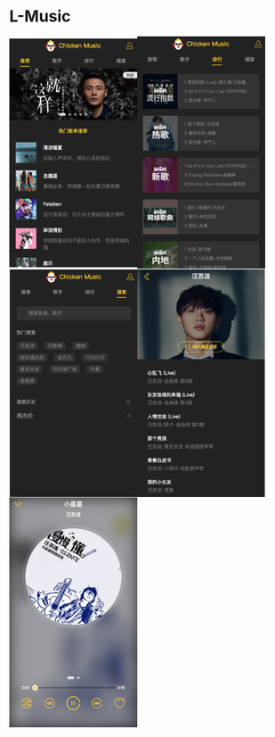# L-Music
<img src="./static/1.png" width="230" align=center /><img src="./static/2.png" width="230" align=center />
<img src="./static/3.png" width="230" align=center /><img src="./static/4.png" width="230" align=center />
<img src="./static/5.png" width="230" align=center />
